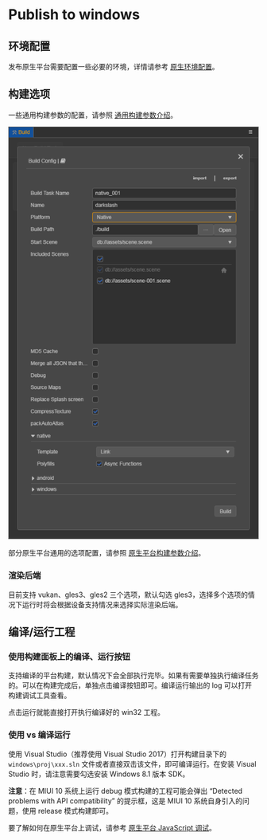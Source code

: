 # Publish to windows

## 环境配置

发布原生平台需要配置一些必要的环境，详情请参考 [原生环境配置](setup-native-development.md)。

## 构建选项

一些通用构建参数的配置，请参照 [通用构建参数介绍](build-options.md)。

![native platform](publish-native/native_platform.jpg)

部分原生平台通用的选项配置，请参照 [原生平台构建参数介绍](native-options.md)。

### 渲染后端

目前支持 vukan、gles3、gles2 三个选项，默认勾选 gles3，选择多个选项的情况下运行时将会根据设备支持情况来选择实际渲染后端。

## 编译/运行工程

### 使用构建面板上的编译、运行按钮

支持编译的平台构建，默认情况下会全部执行完毕。如果有需要单独执行编译任务的。可以在构建完成后，单独点击编译按钮即可。编译运行输出的 log 可以打开构建调试工具查看。

点击运行就能直接打开执行编译好的 win32 工程。

### 使用 vs 编译运行

使用 Visual Studio（推荐使用 Visual Studio 2017）打开构建目录下的 `windows\proj\xxx.sln` 文件或者直接双击该文件，即可编译运行。在安装 Visual Studio 时，请注意需要勾选安装 Windows 8.1 版本 SDK。

**注意**：在 MIUI 10 系统上运行 debug 模式构建的工程可能会弹出 “Detected problems with API compatibility” 的提示框，这是 MIUI 10 系统自身引入的问题，使用 release 模式构建即可。

要了解如何在原生平台上调试，请参考 [原生平台 JavaScript 调试](debug-jsb.md)。
